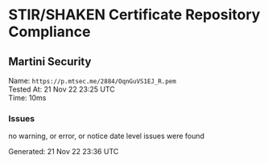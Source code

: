 # STIR/SHAKEN Certificate Repository Compliance

## Martini Security

Name: `https://p.mtsec.me/2884/OqnGuVS1EJ_R.pem`\
Tested At: 21 Nov 22 23:25 UTC\
Time: 10ms

### Issues

no warning, or error, or notice date level issues were found

Generated: 21 Nov 22 23:36 UTC
